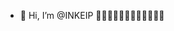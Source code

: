 - 👋 Hi, I’m @INKEIP
👋👋👋👋👋👋👋👋👋👋👋👋

<!---
INKEIP/INKEIP is a ✨ special ✨ repository because its `README.md` (this file) appears on your GitHub profile.
You can click the Preview link to take a look at your changes.
--->
